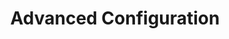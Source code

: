 ---
title: Advanced Configuration
description: User guides covering advanced configuration concepts
weight: 3
---